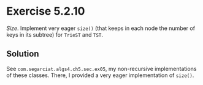 # Exercise 5.2.10

*Size*. Implement very eager `size()` (that keeps in each node the number
of keys in its subtree) for `TrieST` and `TST`.

## Solution

See `com.segarciat.algs4.ch5.sec.ex05`, my non-recursive implementations
of these classes. There, I provided a very eager implementation of `size()`.